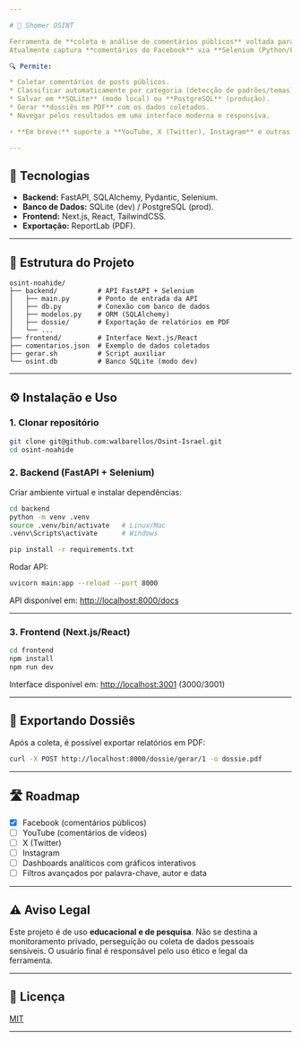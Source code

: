 ```yaml
---

# 📖 Shomer OSINT

Ferramenta de **coleta e análise de comentários públicos** voltada para estudos e monitoramento aberto (OSINT).
Atualmente captura **comentários do Facebook** via **Selenium (Python/FastAPI)** e oferece uma **vitrine interativa** construída em **Next.js/React**.

🔍 Permite:

* Coletar comentários de posts públicos.
* Classificar automaticamente por categoria (detecção de padrões/temas).
* Salvar em **SQLite** (modo local) ou **PostgreSQL** (produção).
* Gerar **dossiês em PDF** com os dados coletados.
* Navegar pelos resultados em uma interface moderna e responsiva.

⚡ **Em breve:** suporte a **YouTube, X (Twitter), Instagram** e outras redes.

---
```


## 🚀 Tecnologias

* **Backend:** FastAPI, SQLAlchemy, Pydantic, Selenium.
* **Banco de Dados:** SQLite (dev) / PostgreSQL (prod).
* **Frontend:** Next.js, React, TailwindCSS.
* **Exportação:** ReportLab (PDF).

---

## 📂 Estrutura do Projeto

```
osint-noahide/
├── backend/          # API FastAPI + Selenium
│   ├── main.py       # Ponto de entrada da API
│   ├── db.py         # Conexão com banco de dados
│   ├── modelos.py    # ORM (SQLAlchemy)
│   ├── dossie/       # Exportação de relatórios em PDF
│   └── ...
├── frontend/         # Interface Next.js/React
├── comentarios.json  # Exemplo de dados coletados
├── gerar.sh          # Script auxiliar
└── osint.db          # Banco SQLite (modo dev)
```

---

## ⚙️ Instalação e Uso

### 1. Clonar repositório

```bash
git clone git@github.com:walbarellos/Osint-Israel.git
cd osint-noahide
```

### 2. Backend (FastAPI + Selenium)

Criar ambiente virtual e instalar dependências:

```bash
cd backend
python -m venv .venv
source .venv/bin/activate   # Linux/Mac
.venv\Scripts\activate      # Windows

pip install -r requirements.txt
```

Rodar API:

```bash
uvicorn main:app --reload --port 8000
```

API disponível em: [http://localhost:8000/docs](http://localhost:8000/docs)

---

### 3. Frontend (Next.js/React)

```bash
cd frontend
npm install
npm run dev
```

Interface disponível em: [http://localhost:3001](http://localhost:3001) (3000/3001)

---

## 📑 Exportando Dossiês

Após a coleta, é possível exportar relatórios em PDF:

```bash
curl -X POST http://localhost:8000/dossie/gerar/1 -o dossie.pdf
```

---

## 🛣️ Roadmap

* [x] Facebook (comentários públicos)
* [ ] YouTube (comentários de vídeos)
* [ ] X (Twitter)
* [ ] Instagram
* [ ] Dashboards analíticos com gráficos interativos
* [ ] Filtros avançados por palavra-chave, autor e data

---

## ⚠️ Aviso Legal

Este projeto é de uso **educacional e de pesquisa**.
Não se destina a monitoramento privado, perseguição ou coleta de dados pessoais sensíveis.
O usuário final é responsável pelo uso ético e legal da ferramenta.

---

## 📜 Licença

[MIT](LICENSE)

---
